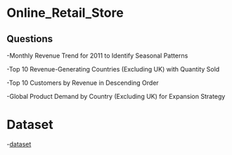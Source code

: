 # Online_Retail_Store
## Questions
-Monthly Revenue Trend for 2011 to Identify Seasonal Patterns

-Top 10 Revenue-Generating Countries (Excluding UK) with Quantity Sold

-Top 10 Customers by Revenue in Descending Order 

-Global Product Demand by Country (Excluding UK) for Expansion Strategy

# Dataset

-<a href="https://github.com/mdeeepa97/Online_Retail_Store/blob/main/Online%20Retail.xlsx">dataset<a/>
